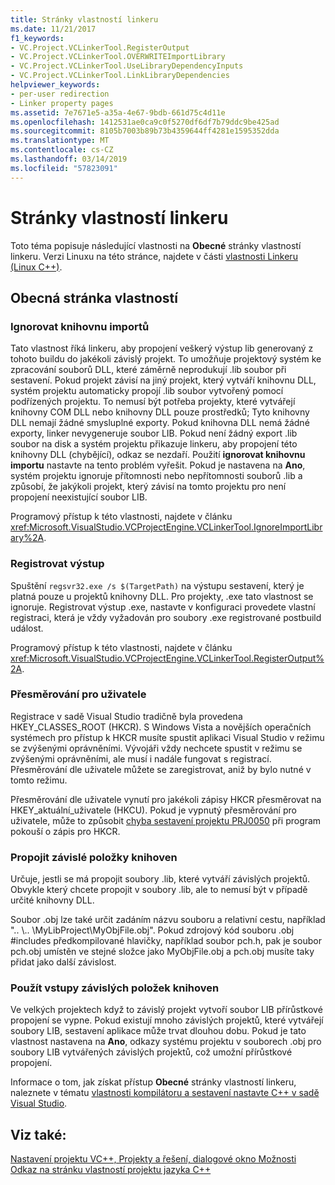 ```yaml
---
title: Stránky vlastností linkeru
ms.date: 11/21/2017
f1_keywords:
- VC.Project.VCLinkerTool.RegisterOutput
- VC.Project.VCLinkerTool.OVERWRITEImportLibrary
- VC.Project.VCLinkerTool.UseLibraryDependencyInputs
- VC.Project.VCLinkerTool.LinkLibraryDependencies
helpviewer_keywords:
- per-user redirection
- Linker property pages
ms.assetid: 7e7671e5-a35a-4e67-9bdb-661d75c4d11e
ms.openlocfilehash: 1412531ae0ca9c0f5270df6df7b79ddc9be425ad
ms.sourcegitcommit: 8105b7003b89b73b4359644ff4281e1595352dda
ms.translationtype: MT
ms.contentlocale: cs-CZ
ms.lasthandoff: 03/14/2019
ms.locfileid: "57823091"
---
```

# <a name="linker-property-pages"></a>Stránky vlastností linkeru

Toto téma popisuje následující vlastnosti na **Obecné** stránky vlastností linkeru. Verzi Linuxu na této stránce, najdete v části [vlastnosti Linkeru (Linux C++)](../../linux/prop-pages/linker-linux.md).

## <a name="general-page-properties"></a>Obecná stránka vlastností

### <a name="ignore-import-library"></a>Ignorovat knihovnu importů

Tato vlastnost říká linkeru, aby propojení veškerý výstup lib generovaný z tohoto buildu do jakékoli závislý projekt. To umožňuje projektový systém ke zpracování souborů DLL, které záměrně neprodukují .lib soubor při sestavení. Pokud projekt závisí na jiný projekt, který vytváří knihovnu DLL, systém projektu automaticky propojí .lib soubor vytvořený pomocí podřízených projektu. To nemusí být potřeba projekty, které vytvářejí knihovny COM DLL nebo knihovny DLL pouze prostředků; Tyto knihovny DLL nemají žádné smysluplné exporty. Pokud knihovna DLL nemá žádné exporty, linker nevygeneruje soubor LIB. Pokud není žádný export .lib soubor na disk a systém projektu přikazuje linkeru, aby propojení této knihovny DLL (chybějící), odkaz se nezdaří. Použití **ignorovat knihovnu importu** nastavte na tento problém vyřešit. Pokud je nastavena na **Ano**, systém projektu ignoruje přítomnosti nebo nepřítomnosti souborů .lib a způsobí, že jakýkoli projekt, který závisí na tomto projektu pro není propojení neexistující soubor LIB.

Programový přístup k této vlastnosti, najdete v článku <xref:Microsoft.VisualStudio.VCProjectEngine.VCLinkerTool.IgnoreImportLibrary%2A>.

### <a name="register-output"></a>Registrovat výstup

Spuštění `regsvr32.exe /s $(TargetPath)` na výstupu sestavení, který je platná pouze u projektů knihovny DLL. Pro projekty, .exe tato vlastnost se ignoruje. Registrovat výstup .exe, nastavte v konfiguraci provedete vlastní registraci, která je vždy vyžadován pro soubory .exe registrované postbuild událost.

Programový přístup k této vlastnosti, najdete v článku <xref:Microsoft.VisualStudio.VCProjectEngine.VCLinkerTool.RegisterOutput%2A>.

### <a name="per-user-redirection"></a>Přesměrování pro uživatele

Registrace v sadě Visual Studio tradičně byla provedena HKEY_CLASSES_ROOT (HKCR). S Windows Vista a novějších operačních systémech pro přístup k HKCR musíte spustit aplikaci Visual Studio v režimu se zvýšenými oprávněními. Vývojáři vždy nechcete spustit v režimu se zvýšenými oprávněními, ale musí i nadále fungovat s registrací. Přesměrování dle uživatele můžete se zaregistrovat, aniž by bylo nutné v tomto režimu.

Přesměrování dle uživatele vynutí pro jakékoli zápisy HKCR přesměrovat na HKEY\_aktuální\_uživatele (HKCU). Pokud je vypnutý přesměrování pro uživatele, může to způsobit [chyba sestavení projektu PRJ0050](../../error-messages/tool-errors/project-build-error-prj0050.md) při program pokouší o zápis pro HKCR.

### <a name="link-library-dependencies"></a>Propojit závislé položky knihoven

Určuje, jestli se má propojit soubory .lib, které vytváří závislých projektů. Obvykle který chcete propojit v soubory .lib, ale to nemusí být v případě určité knihovny DLL.

Soubor .obj lze také určit zadáním názvu souboru a relativní cestu, například ".. \\.. \MyLibProject\MyObjFile.obj". Pokud zdrojový kód souboru .obj #includes předkompilované hlavičky, například soubor pch.h, pak je soubor pch.obj umístěn ve stejné složce jako MyObjFile.obj a pch.obj musíte taky přidat jako další závislost.

### <a name="use-library-dependency-inputs"></a>Použít vstupy závislých položek knihoven

Ve velkých projektech když to závislý projekt vytvoří soubor LIB přírůstkové propojení se vypne. Pokud existují mnoho závislých projektů, které vytvářejí soubory LIB, sestavení aplikace může trvat dlouhou dobu. Pokud je tato vlastnost nastavena na **Ano**, odkazy systému projektu v souborech .obj pro soubory LIB vytvářených závislých projektů, což umožní přírůstkové propojení.

Informace o tom, jak získat přístup **Obecné** stránky vlastností linkeru, naleznete v tématu [vlastnosti kompilátoru a sestavení nastavte C++ v sadě Visual Studio](../working-with-project-properties.md).

## <a name="see-also"></a>Viz také:

[Nastavení projektu VC++, Projekty a řešení, dialogové okno Možnosti](/visualstudio/ide/reference/vcpp-project-settings-projects-and-solutions-options-dialog-box)<br>
[Odkaz na stránku vlastností projektu jazyka C++](property-pages-visual-cpp.md)